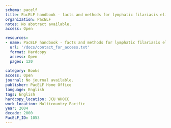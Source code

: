 ```yaml
---
schema: pacelf
title: PacELF handbook - facts and methods for lymphatic filariasis elimation in the Pacific
organization: PacELF
notes: No abstract available.
access: Open

resources:
- name: PacELF handbook - facts and methods for lymphatic filariasis elimation in the Pacific
  url: '/docs/contact_for_access.txt'
  format: Hardcopy
  access: Open
  pages: 120
 
category: Books
access: Open
journal: No journal available.
publisher: PacELF Home Office
language: English 
tags: English 
hardcopy_location: JCU WHOCC
work_location: Multicountry Pacific
year: 2004
decade: 2000
PacELF_ID: 1053
---
```

